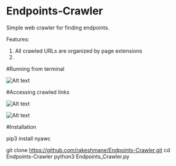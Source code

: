 # Endpoints-Crawler
Simple web crawler for finding endpoints.

Features:
1) All crawled URLs are organized by page extensions
2) 

#Running from terminal

![Alt text](https://github.com/rakeshmane/Endpoints-Crawler/raw/master/SS/Console.png "")

#Accessing crawled links 

![Alt text](https://github.com/rakeshmane/Endpoints-Crawler/raw/master/SS/2.png "")

![Alt text](https://github.com/rakeshmane/Endpoints-Crawler/raw/master/SS/3.png "")

#Installation

pip3 install nyawc

git clone https://github.com/rakeshmane/Endpoints-Crawler.git
cd Endpoints-Crawler
python3 Endpoints_Crawler.py
